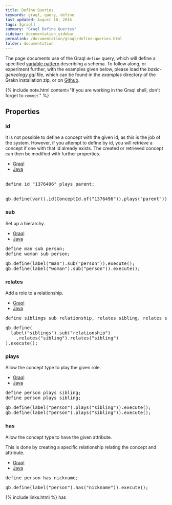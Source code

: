 ```yaml
---
title: Define Queries
keywords: graql, query, define
last_updated: August 10, 2016
tags: [graql]
summary: "Graql Define Queries"
sidebar: documentation_sidebar
permalink: /documentation/graql/define-queries.html
folder: documentation
---
```


The page documents use of the Graql `define` query, which will define a specified [variable pattern](#variable-patterns)
describing a schema. To follow along, or experiment further, with the examples given below, please
load the *basic-genealogy.gql* file, which can be found in the *examples* directory of the Grakn installation zip, or on
[Github](https://github.com/graknlabs/grakn/blob/master/grakn-dist/src/examples/basic-genealogy.gql).

{% include note.html content="If you are working in the Graql shell, don't forget to `commit`." %}


## Properties

### id

It is not possible to define a concept with the given id, as this is the job of the system. However, if you attempt to
define by id, you will retrieve a concept if one with that id already exists. The created or retrieved concept can then
be modified with further properties.

<ul id="profileTabs" class="nav nav-tabs">
    <li class="active"><a href="#shell3" data-toggle="tab">Graql</a></li>
    <li><a href="#java3" data-toggle="tab">Java</a></li>
</ul>

<div class="tab-content">
<div role="tabpanel" class="tab-pane active" id="shell3">
<pre>
<!--test-ignore-->
define id "1376496" plays parent;
</pre>
</div>
<div role="tabpanel" class="tab-pane" id="java3">
<pre>
<!--test-ignore-->
qb.define(var().id(ConceptId.of("1376496")).plays("parent")).execute();
</pre>
</div> <!-- tab-pane -->
</div> <!-- tab-content -->

### sub

Set up a hierarchy.

<ul id="profileTabs" class="nav nav-tabs">
    <li class="active"><a href="#shell8" data-toggle="tab">Graql</a></li>
    <li><a href="#java8" data-toggle="tab">Java</a></li>
</ul>

<div class="tab-content">
<div role="tabpanel" class="tab-pane active" id="shell8">
<pre>
define man sub person;
define woman sub person;
</pre>
</div>
<div role="tabpanel" class="tab-pane" id="java8">
<pre>
qb.define(label("man").sub("person")).execute();
qb.define(label("woman").sub("person")).execute();
</pre>
</div> <!-- tab-pane -->
</div> <!-- tab-content -->


### relates
Add a role to a relationship.

<ul id="profileTabs" class="nav nav-tabs">
    <li class="active"><a href="#shell9" data-toggle="tab">Graql</a></li>
    <li><a href="#java9" data-toggle="tab">Java</a></li>
</ul>

<div class="tab-content">
<div role="tabpanel" class="tab-pane active" id="shell9">
<pre>
define siblings sub relationship, relates sibling, relates sibling;
</pre>
</div>
<div role="tabpanel" class="tab-pane" id="java9">
<pre>
qb.define(
  label("siblings").sub("relationship")
    .relates("sibling").relates("sibling")
).execute();
</pre>
</div> <!-- tab-pane -->
</div> <!-- tab-content -->


### plays
Allow the concept type to play the given role.

<ul id="profileTabs" class="nav nav-tabs">
    <li class="active"><a href="#shell10" data-toggle="tab">Graql</a></li>
    <li><a href="#java10" data-toggle="tab">Java</a></li>
</ul>

<div class="tab-content">
<div role="tabpanel" class="tab-pane active" id="shell10">
<pre>
define person plays sibling;
define person plays sibling;
</pre>
</div>
<div role="tabpanel" class="tab-pane" id="java10">
<pre>
qb.define(label("person").plays("sibling")).execute();
qb.define(label("person").plays("sibling")).execute();
</pre>
</div> <!-- tab-pane -->
</div> <!-- tab-content -->


### has

Allow the concept type to have the given attribute.

This is done by creating a specific relationship relating the concept and attribute.

<ul id="profileTabs" class="nav nav-tabs">
    <li class="active"><a href="#shell11" data-toggle="tab">Graql</a></li>
    <li><a href="#java11" data-toggle="tab">Java</a></li>
</ul>

<div class="tab-content">
<div role="tabpanel" class="tab-pane active" id="shell11">
<pre>
define person has nickname;
</pre>
</div>

<div role="tabpanel" class="tab-pane" id="java11">
<pre>
qb.define(label("person").has("nickname")).execute();
</pre>
</div> <!-- tab-pane -->
</div> <!-- tab-content -->

{% include links.html %}
has